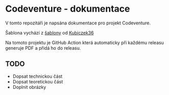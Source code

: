 # Codeventure - dokumentace

V tomto repozitáři je napsána dokumentace pro projekt Codeventure.

Šablona vychází z [šablony](https://github.com/Kubiczek36/SOC_sablona) od [Kubiczek36](https://github.com/Kubiczek36)

Na tomoto projektu je GitHub Action která automaticky při každému releasu generuje PDF a přidá ho do releasu.

## TODO
- Dopsat technickou část
- Dopsat teoretickou část
- Doplnit obrázky